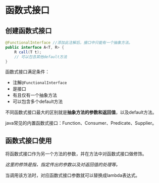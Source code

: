 # 函数式接口

## 创建函数式接口

```java
@FunctionalInterface //添加此注解后，接口中只能有一个抽象方法。
public interface A<T, R> {
	R call(T t);
	// 可以包含其他default方法
}
```

函数式接口满足条件：

- 注解`@FunctionalInterface`
- 是接口
- 有且仅有一个抽象方法
- 可以包含多个default方法

不同函数式接口最大的区别就是**抽象方法的参数和返回值**，以及default方法。

java常见的内置函数式接口：Function、Consumer、Predicate、Supplier。

## 函数式接口使用

将函数式接口作为另一个方法的参数，并在方法中对函数式接口做修饰。

*这里的修饰是指，指定传出的参数以及对返回值的处理等。*

当调用该方法时，对应函数式接口参数就可以替换成lambda表达式。